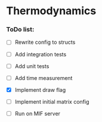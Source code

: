 # Thermodynamics



### ToDo list:

- [ ] Rewrite config to structs
- [ ] Add integration tests
- [ ] Add unit tests
- [ ] Add time measurement
- [x] Implement draw flag
- [ ] Implement initial matrix config
- [ ] Run on MIF server

